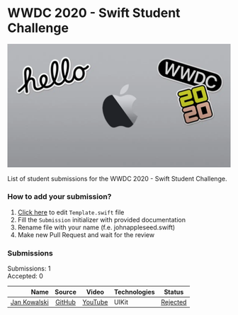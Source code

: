 # WWDC 2020 - Swift Student Challenge
![WWDC2020 Logo](logo.png)

List of student submissions for the WWDC 2020 - Swift Student Challenge.

### How to add your submission?
1. [Click here](https://github.com/SwiftStudentChallenge-Submissions/2020/edit/main/Template.swift) to edit `Template.swift` file
2. Fill the `Submission` initializer with provided documentation
3. Rename file with your name (f.e. johnappleseed.swift)
3. Make new Pull Request and wait for the review

### Submissions

Submissions: 1\
Accepted: 0

| Name | Source |    Video    | Technologies | Status |
|-----:|:------:|:-----------:|:-------------|:------:|
|[Jan Kowalski](www.example.com)|[GitHub](www.example.com)|[YouTube](www.example.com)|UIKit|[Rejected](https://img.shields.io/badge/rejected-firebrick?style=for-the-badge)|
